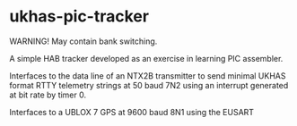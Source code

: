 # ukhas-pic-tracker

WARNING! May contain bank switching.

A simple HAB tracker developed as an exercise in learning PIC
assembler.

Interfaces to the data line of an NTX2B transmitter to send minimal
UKHAS format RTTY telemetry strings at 50 baud 7N2 using an interrupt
generated at bit rate by timer 0.

Interfaces to a UBLOX 7 GPS at 9600 baud 8N1 using the EUSART
